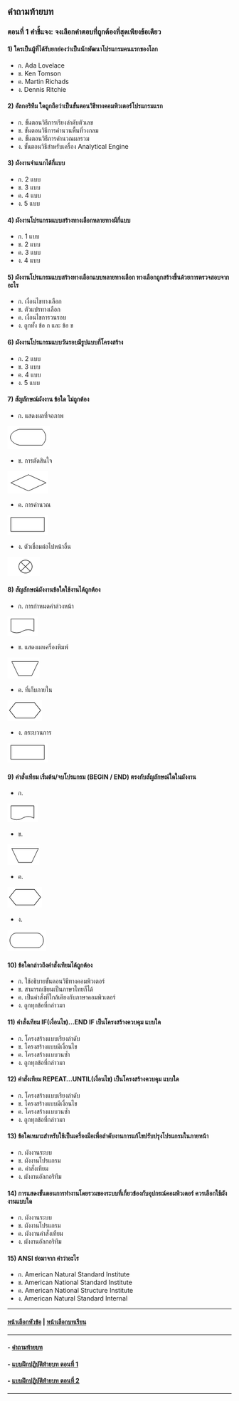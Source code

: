 ## คำถามท้ายบท
### ตอนที่ 1 คำชี้แจง: จงเลือกคำตอบที่ถูกต้องที่สุดเพียงข้อเดียว
#### 1)  ใครเป็นผู้ที่ได้รับยกย่องว่าเป็นนักพัฒนาโปรแกรมคนแรกของโลก
* ก.  Ada Lovelace				
* ข.  Ken Tomson
* ค.  Martin Richads				
* ง.  Dennis Ritchie
#### 2)  อัลกอริทึม ใดถูกถือว่าเป็นขั้นตอนวิธีทางคอมพิวเตอร์โปรแกรมแรก
* ก.  ขั้นตอนวิธีการเรียงลำดับตัวเลข		
* ข.  ขั้นตอนวิธีการคำนวนพื้นที่วงกลม
* ค.  ขั้นตอนวิธีการคำนวณผลรวม		
* ง.  ขั้นตอนวิธีสำหรับเครื่อง Analytical Engine
#### 3)  ผังงานจำแนกได้กี่แบบ
* ก.  2 แบบ					
* ข.  3 แบบ
* ค.  4 แบบ					
* ง.  5 แบบ
#### 4)  ผังงานโปรแกรมแบบสร้างทางเลือกหลายทางมีกี่แบบ
* ก.  1 แบบ					
* ข.  2 แบบ
* ค.  3 แบบ					
* ง.  4 แบบ
#### 5)  ผังงานโปรแกรมแบบสร้างทางเลือกแบบหลายทางเลือก ทางเลือกถูกสร้างขึ้นด้วยการตรวจสอบจากอะไร
* ก.  เงื่อนไขทางเลือก				
* ข.  ตัวแปรทางเลือก
* ค.  เงื่อนไขการวนรอบ				
* ง.  ถูกทั้ง ข้อ ก และ ข้อ ข	
#### 6)  ผังงานโปรแกรมแบบวันรอบมีรูปแบบกี่โครงสร้าง
* ก.  2 แบบ					
* ข.  3 แบบ
* ค.  4 แบบ					
* ง.  5 แบบ
#### 7)  สัญลักษณ์ผังงาน ข้อใด ไม่ถูกต้อง
* ก.  แสดงผลที่จอภาพ	

<img src=img/a1.png>

* ข.  การตัดสินใจ

<img src=img/a2.png>

* ค.  การคำนวณ  	

<img src=img/a3.png>

* ง.  ตัวเชื่อมต่อไปหน้าอื่น

<img src=img/a4.png>

#### 8)  สัญลักษณ์ผังงานข้อใดใช้งานได้ถูกต้อง
* ก. การกำหนดค่าล่วงหน้า	

<img src=img/a5.png>

* ข. แสดงผลเครื่องพิมพ์

<img src=img/a6.png>

* ค. ที่เก็บภายใน  		

<img src=img/a7.png>

* ง. กระบวนการ

<img src=img/a3.png>

#### 9)  คำสั่งเทียม เริ่มต้น/จบโปรแกรม (BEGIN / END) ตรงกับสัญลักษณ์ใดในผังงาน
* ก. 

<img src=img/a5.png>

* ข.  

<img src=img/a6.png>

* ค.  

<img src=img/a7.png>

* ง.  

<img src=img/a8.png>

#### 10)  ข้อใดกล่าวถึงคำสั่งเทียมได้ถูกต้อง
* ก.  ใช้อธิบายขั้นตอนวิธีทางคอมพิวเตอร์		
* ข.  สามารถเขียนเป็นภาษาไทยก็ได้ 
* ค.  เป็นคำสั่งที่ใกล้เคียงกับภาษาคอมพิวเตอร์	
* ง.  ถูกทุกข้อที่กล่าวมา
#### 11)  คำสั่งเทียม IF(เงื่อนไข)…END IF เป็นโครงสร้างควบคุม แบบใด
* ก.  โครงสร้างแบบเรียงลำดับ			
* ข.  โครงสร้างแบบมีเงื่อนไข 
* ค.  โครงสร้างแบบวนซ้ำ   			
* ง.  ถูกทุกข้อที่กล่าวมา
#### 12)  คำสั่งเทียม REPEAT…UNTIL(เงื่อนไข) เป็นโครงสร้างควบคุม แบบใด
* ก.  โครงสร้างแบบเรียงลำดับ			
* ข.  โครงสร้างแบบมีเงื่อนไข 
* ค.  โครงสร้างแบบวนซ้ำ   			
* ง.  ถูกทุกข้อที่กล่าวมา
#### 13)  ข้อใดเหมาะสำหรับใช้เป็นเครื่องมือเพื่อลำดับงานการแก้ไขปรับปรุงโปรแกรมในภายหน้า
* ก.  ผังงานระบบ 				
* ข.  ผังงานโปรแกรม 
* ค.  คำสั่งเทียม    				
* ง.  ผังงานอัลกอริทึม
#### 14)  การแสดงขั้นตอนการทำงานโดยรวมของระบบที่เกี่ยวข้องกับอุปกรณ์คอมพิวเตอร์ ควรเลือกใช้ผังงานแบบใด
* ก.  ผังงานระบบ 				
* ข.  ผังงานโปรแกรม 
* ค.  ผังงานคำสั่งเทียม   				
* ง.  ผังงานอัลกอริทึม
#### 15)  ANSI ย่อมาจาก คำว่าอะไร
* ก.  American Natural Standard Institute 	
* ข.  American National Standard Institute
* ค.  American National Structure Institute
* ง.  American Natural Standard Internal

---
#### [หน้าเลือกหัวข้อ](README.md) | [หน้าเลือกบทเรียน](../README.md)
---
#### - [คำถามท้ายบท](0230.md)
#### - [แบบฝึกปฏิบัติท้ายบท ตอนที่ 1](0250.md)
#### - [แบบฝึกปฏิบัติท้ายบท ตอนที่ 2](0270.md)
---

